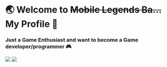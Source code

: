 # :earth_asia: Welcome to <s>Mobile Legends Ba...</s> My Profile  :clap:

### Just a Game Enthusiast and want to become a Game developer/programmer :video_game:

<!-- GitHub Stats -->
![](https://github-readme-stats.vercel.app/api?username=ukiaula&show_icons=true&hide=issues,contribs&theme=github_dark&custom_title=Github+Statistics&line_height=30) ![](https://github-readme-stats.vercel.app/api/top-langs/?username=ukiaula&layout=compact&theme=github_dark&custom_title=Most+Used+Programming+Language)

